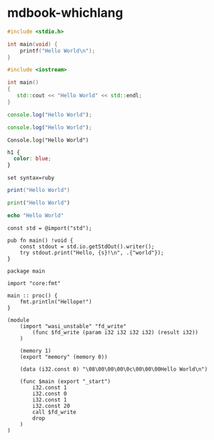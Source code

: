 # mdbook-whichlang

```c
#include <stdio.h>

int main(void) {
	printf("Hello World\n");
}
```

<!-- langtabs-start -->
```c++
#include <iostream>

int main()
{
   std::cout << "Hello World" << std::endl;
}
```
<!-- langtabs-end -->

```javascript
console.log("Hello World");
```

```typescript
console.log("Hello World");
```

```rescript
Console.log("Hello World")
```

```css
h1 {
  color: blue;
}
```

```vim
set syntax=ruby
```

```lua,fp=init.lua
print("Hello World")
```

```python
print("Hello World")
```

```nim
echo "Hello World"
```

```zig,fp=hello.zig
const std = @import("std");

pub fn main() !void {
    const stdout = std.io.getStdOut().writer();
    try stdout.print("Hello, {s}!\n", .{"world"});
}
```

```odin
package main

import "core:fmt"

main :: proc() {
	fmt.println("Hellope!")
}
```

```wat,fp=hello.wat,icon=%webassembly
(module
    (import "wasi_unstable" "fd_write"
        (func $fd_write (param i32 i32 i32 i32) (result i32))
    )

    (memory 1)
    (export "memory" (memory 0))

    (data (i32.const 0) "\08\00\00\00\0c\00\00\00Hello World\n")

    (func $main (export "_start")
        i32.const 1
        i32.const 0
        i32.const 1
        i32.const 20
        call $fd_write
        drop
    )
)
```
